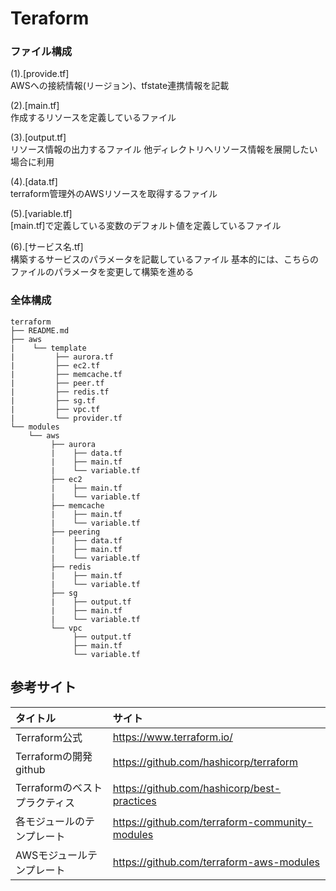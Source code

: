 # Teraform

### ファイル構成
(1).[provide.tf] <br>
AWSへの接続情報(リージョン)、tfstate連携情報を記載

(2).[main.tf] <br>
作成するリソースを定義しているファイル

(3).[output.tf] <br>
リソース情報の出力するファイル
他ディレクトリへリソース情報を展開したい場合に利用

(4).[data.tf] <br>
terraform管理外のAWSリソースを取得するファイル

(5).[variable.tf] <br>
[main.tf]で定義している変数のデフォルト値を定義しているファイル

(6).[サービス名.tf] <br>
構築するサービスのパラメータを記載しているファイル
基本的には、こちらのファイルのパラメータを変更して構築を進める

### 全体構成
~~~
terraform
├── README.md
├── aws
|    └── template
|         ├── aurora.tf
|         ├── ec2.tf
|         ├── memcache.tf
|         ├── peer.tf
|         ├── redis.tf
|         ├── sg.tf
|         ├── vpc.tf
|         └── provider.tf
└── modules
    └── aws
         ├── aurora
         |    ├── data.tf
         |    ├── main.tf
         |    └── variable.tf
         ├── ec2
         |    ├── main.tf
         |    └── variable.tf
         ├── memcache
         |    ├── main.tf
         |    └── variable.tf
         ├── peering
         |    ├── data.tf
         |    ├── main.tf
         |    └── variable.tf
         ├── redis
         |    ├── main.tf
         |    └── variable.tf
         ├── sg
         |    ├── output.tf
         |    ├── main.tf
         |    └── variable.tf
         └── vpc
              ├── output.tf
              ├── main.tf
              └── variable.tf
~~~

## 参考サイト
|タイトル|サイト|
|:--|:--|
|Terraform公式|https://www.terraform.io/|
|Terraformの開発github|https://github.com/hashicorp/terraform|
|Terraformのベストプラクティス|https://github.com/hashicorp/best-practices|
|各モジュールのテンプレート|https://github.com/terraform-community-modules|
|AWSモジュールテンプレート|https://github.com/terraform-aws-modules|
